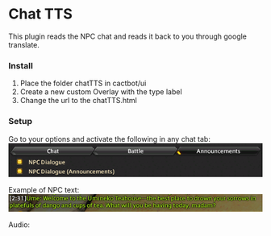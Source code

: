 # Chat TTS

This plugin reads the NPC chat and reads it back to you through google translate.

### Install
1. Place the folder chatTTS in cactbot/ui
2. Create a new custom Overlay with the type label
3. Change the url to the chatTTS.html

### Setup
Go to your options and activate the following in any chat tab:  
![settings](example/settings.PNG)

Example of NPC text:  
![text](example/text.PNG)

Audio:

